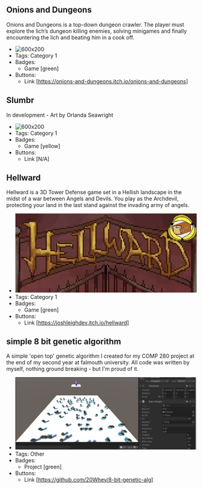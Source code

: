 ## Onions and Dungeons
Onions and Dungeons is a top-down dungeon crawler. The player must explore the lich’s dungeon killing enemies, solving minigames and finally encountering the lich and beating him in a cook off.
- ![600x200](https://i.imgur.com/eMU2yx1.png)
- Tags: Category 1
- Badges:
  - Game [green]
- Buttons:
  - Link [https://onions-and-dungeons.itch.io/onions-and-dungeons]

## Slumbr
In development - Art by Orlanda Seawright
- ![600x200](../assets/Title_Mockup.png)
- Tags: Category 1
- Badges:
  - Game [yellow]
- Buttons:
  - Link [N/A]

## Hellward
Hellward is a 3D Tower Defense game set in a Hellish landscape in the midst of a war between Angels and Devils. You play as the Archdevil, protecting your land in the last stand against the invading army of angels.
- ![600x260](../assets/Hellward.jpg)
- Tags: Category 1
- Badges:
  - Game [green]
- Buttons:
  - Link [https://joshleighdev.itch.io/hellward]

## simple 8 bit genetic algorithm 
A simple 'open top' genetic algorithm I created for my COMP 280 project at the end of my second year at falmouth university. All code was written by myself, nothing ground breaking - but I'm proud of it.
- ![600x260](../assets/gnetic.png)
- Tags: Other
- Badges:
  - Project [green]
- Buttons:
  - Link [https://github.com/20Whey/8-bit-genetic-alg]
